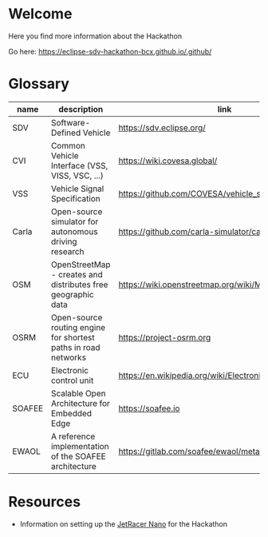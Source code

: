 # Welcome
Here you find more information about the Hackathon

Go here: https://eclipse-sdv-hackathon-bcx.github.io/.github/

# Glossary
|name|description|link|
|--------------|-----------|------------|
| SDV | Software-Defined Vehicle | https://sdv.eclipse.org/ |
| CVI | Common Vehicle Interface (VSS, VISS, VSC, ...) | https://wiki.covesa.global/ |
| VSS | Vehicle Signal Specification | https://github.com/COVESA/vehicle_signal_specification |
| Carla | Open-source simulator for autonomous driving research | https://github.com/carla-simulator/carla |
| OSM | OpenStreetMap - creates and distributes free geographic data | https://wiki.openstreetmap.org/wiki/Main_Page |
| OSRM | Open-source routing engine for shortest paths in road networks | https://project-osrm.org |
| ECU | Electronic control unit | https://en.wikipedia.org/wiki/Electronic_control_unit |
| SOAFEE | Scalable Open Architecture for Embedded Edge | https://soafee.io |
| EWAOL | A reference implementation of the SOAFEE architecture | https://gitlab.com/soafee/ewaol/meta-ewaol |

# Resources

- Information on setting up the [JetRacer Nano](profile/JetRacer.md) for the Hackathon
